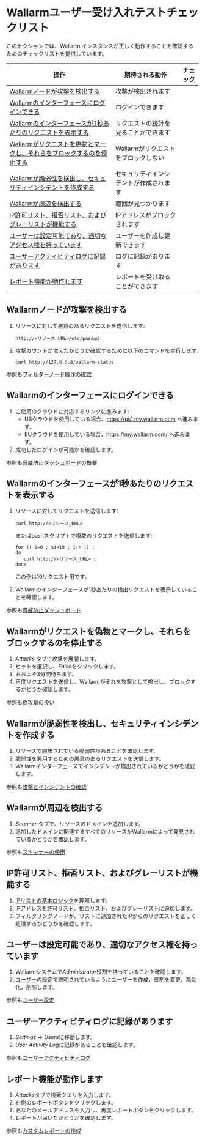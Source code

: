 # Wallarmユーザー受け入れテストチェックリスト

このセクションでは、Wallarm インスタンスが正しく動作することを確認するためのチェックリストを提供しています。

| 操作                                                                                                                                                  | 期待される動作                    | チェック    |
|----------------------------------------------------------------------------------------------------------------------------------------|-------------------------------|-------------|
| [Wallarmノードが攻撃を検出する](#wallarmノードが攻撃を検出する)                                            | 攻撃が検出されます                    |             |
| [Wallarmのインターフェースにログインできる](#wallarmのインターフェースにログインできる)                | ログインできます                      |             |
| [Wallarmのインターフェースが1秒あたりのリクエストを表示する](#wallarmのインターフェースが1秒あたりのリクエストを表示する) | リクエストの統計を見ることができます       |             |
| [Wallarmがリクエストを偽物とマークし、それらをブロックするのを停止する](#wallarmがリクエストを偽物とマークし、それらをブロックするのを停止する) | Wallarmがリクエストをブロックしない      |             |
| [Wallarmが脆弱性を検出し、セキュリティインシデントを作成する](#wallarmが脆弱性を検出し、セキュリティインシデントを作成する) | セキュリティインシデントが作成されます     |             |
| [Wallarmが周辺を検出する](#wallarmが周辺を検出する)                                                       | 範囲が見つかります                   |             |
| [IP許可リスト、拒否リスト、およびグレーリストが機能する](#ip許可リスト拒否リストおよびグレーリストが機能する)                       | IPアドレスがブロックされます            |             |
| [ユーザーは設定可能であり、適切なアクセス権を持っています](#ユーザーは設定可能であり適切なアクセス権を持っています)           | ユーザーを作成し更新できます             |             |
| [ユーザーアクティビティログに記録があります](#ユーザーアクティビティログに記録があります)                                        | ログに記録があります                   |             |
| [レポート機能が動作します](#レポート機能が動作します)                                                           | レポートを受け取ることができます           |             | |


## Wallarmノードが攻撃を検出する

1. リソースに対して悪意のあるリクエストを送信します:

   ```
   http://<リソース_URL>/etc/passwd
   ```

2. 攻撃カウントが増えたかどうか確認するために以下のコマンドを実行します:

   ```
   curl http://127.0.0.8/wallarm-status
   ```

参照も[フィルターノード操作の確認](installation-check-operation-en.md)

## Wallarmのインターフェースにログインできる

1. ご使用のクラウドに対応するリンクに進みます:
    *   USクラウドを使用している場合、<https://us1.my.wallarm.com> へ進みます。
    *   EUクラウドを使用している場合、<https://my.wallarm.com/> へ進みます。
2. 成功したログインが可能かを確認します。

参照も[脅威防止ダッシュボードの概要](../user-guides/dashboards/threat-prevention.md)

## Wallarmのインターフェースが1秒あたりのリクエストを表示する

1. リソースに対してリクエストを送信します:

   ```
   curl http://<リソース_URL>
   ```

   またはbashスクリプトで複数のリクエストを送信します:

   ```
   for (( i=0 ; $i<10 ; i++ )) ;
   do 
      curl http://<リソース_URL> ;
   done
   ```

   この例は10リクエスト用です。

2. Wallarmのインターフェースが1秒あたりの検出リクエストを表示していることを確認します。

参照も[脅威防止ダッシュボード](../user-guides/dashboards/threat-prevention.md)

## Wallarmがリクエストを偽物とマークし、それらをブロックするのを停止する

1. *Attacks* タブで攻撃を展開します。
2. ヒットを選択し、*False*をクリックします。
3. おおよそ3分間待ちます。
4. 再度リクエストを送信し、Wallarmがそれを攻撃として検出し、ブロックするかどうか確認します。

参照も[偽攻撃の扱い](../user-guides/events/false-attack.md)

## Wallarmが脆弱性を検出し、セキュリティインシデントを作成する

1. リソースで開放されている脆弱性があることを確認します。
2. 脆弱性を悪用するための悪意のあるリクエストを送信します。
3. Wallarmインターフェースでインシデントが検出されているかどうかを確認します。

参照も[攻撃とインシデントの確認](../user-guides/events/check-attack.md)

## Wallarmが周辺を検出する

1. *Scanner* タブで、リソースのドメインを追加します。
2. 追加したドメインに関連するすべてのリソースがWallarmによって発見されているかどうかを確認します。

参照も[スキャナーの使用](../user-guides/scanner.md)

## IP許可リスト、拒否リスト、およびグレーリストが機能する

1. [IPリストの基本ロジック](../user-guides/ip-lists/overview.md)を理解します。
2. IPアドレスを[許可リスト](../user-guides/ip-lists/allowlist.md)、[拒否リスト](../user-guides/ip-lists/denylist.md)、および[グレーリスト](../user-guides/ip-lists/graylist.md)に追加します。
3. フィルタリングノードが、リストに追加されたIPからのリクエストを正しく処理するかどうかを確認します。

## ユーザーは設定可能であり、適切なアクセス権を持っています

1. Wallarmシステムで*Administrator*役割を持っていることを確認します。
2. [ユーザーの設定](../user-guides/settings/users.md)で説明されているようにユーザーを作成、役割を変更、無効化、削除します。

参照も[ユーザー設定](../user-guides/settings/users.md)

## ユーザーアクティビティログに記録があります

1. *Settings* -> *Users*に移動します。
2. *User Activity Log*に記録があることを確認します。

参照も[ユーザーアクティビティログ](../user-guides/settings/audit-log.md)

## レポート機能が動作します

1. *Attacks*タブで検索クエリを入力します。
2. 右側のレポートボタンをクリックします。
3. あなたのメールアドレスを入力し、再度レポートボタンをクリックします。
5. レポートが届いたかどうかを確認します。

参照も[カスタムレポートの作成](../user-guides/search-and-filters/custom-report.md)